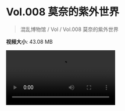 # Vol.008 莫奈的紫外世界

> 混乱博物馆 / Vol / Vol.008 莫奈的紫外世界

**视频大小**: 43.08 MB

<div class="video"><video src="https://file.hsyhx.top/video/混乱博物馆/Vol/008.mp4" controls preload>🤔 您的浏览器不支持 video 标签</video></div>